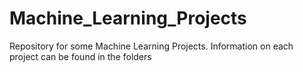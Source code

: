 # Machine_Learning_Projects
Repository for some Machine Learning Projects. Information on each project can be found in the folders
